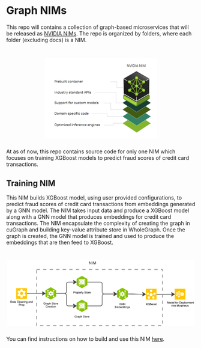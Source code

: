 # Graph NIMs

This repo will contains a collection of graph-based microservices that will be released as [NVIDIA NIMs](https://docs.nvidia.com/nim/index.html). The repo is organized by folders, where each folder (excluding docs) is a NIM.

<h1 align="center"; style="font-style: italic";>
  <img src="docs/imgs/nv-min.png" alt="NIM" width="300">
</h1>


At as of now, this repo contains source code for only one NIM which focuses on training XGBoost models to predict fraud scores of credit card transactions.


## Training NIM
This NIM builds XGBoost model, using user provided configurations, to predict fraud scores of credit card transactions from embeddings generated by a GNN model. The NIM takes input data and produce a XGBoost model along with a GNN model that produces embeddings for credit card transactions. The NIM encapsulate the complexity of creating the graph in cuGraph and building key-value attribute store in WholeGraph. Once the graph is created, the GNN model is trained and used to produce the embeddings that are then feed to XGBoost.

<h1 align="center"; style="font-style: italic";>
  <img src="docs/imgs/training-nim.png" alt="Training NIM" width="500">
</h1>

You can find instructions on how to build and use this NIM [here](./training/README.md).
